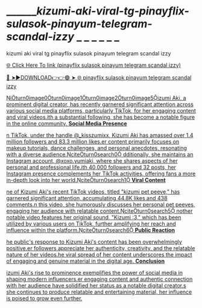 # _______kizumi-aki-viral-tg-pinayflix-sulasok-pinayum-telegram-scandal-izzy_ _ _ _ _ _ _ 
kizumi aki viral tg pinayflix sulasok pinayum telegram scandal izzy

<a href="https://cloudmedia24.com/dsfe4233"> 🌐 Click Here To link (pinayflix sulasok pinayum telegram scandal izzy)

🔴 ➤►DOWNLOAD👉👉🟢 ➤  <a href="https://cloudmedia24.com/dsfe4233"> 🌐 pinayflix sulasok pinayum telegram scandal izzy

iturn0image0turn0image1turn0image2turn0image5izumi Aki, a prominent digital creator, has recently garnered significant attention across various social media platforms, particularly TikTok, for her engaging content and viral videos.ith a substantial following, she has become a notable figure in the online community.
**Social Media Presence**

n TikTok, under the handle @_kisszumixx, Kizumi Aki has amassed over 1.4 million followers and 83.3 million likes.er content primarily focuses on makeup tutorials, dance challenges, and personal anecdotes, resonating with a diverse audience.citeturn0search0
dditionally, she maintains an Instagram account, @xoxo.yumiaki, where she shares aspects of her personal and professional life.ith 40,000 followers and 32 posts, her Instagram presence complements her TikTok activities, offering fans a more in-depth look into her world.citeturn0search1
**Viral Content**

ne of Kizumi Aki's recent TikTok videos, titled "kizumi pet peeve," has garnered significant attention, accumulating 44.8K likes and 438 comments.n this video, she humorously discusses her personal pet peeves, engaging her audience with relatable content.citeturn0search5
nother notable video features her original sound, "Kizumi :3," which has been utilized by various users on TikTok, further amplifying her reach and influence within the platform.citeturn0search6
**Public Reaction**

he public's response to Kizumi Aki's content has been overwhelmingly positive.er followers appreciate her authenticity, creativity, and the relatable nature of her videos.he viral spread of her content underscores the impact of engaging and genuine material in the digital age.
**Conclusion**

izumi Aki's rise to prominence exemplifies the power of social media in shaping modern influencers.er engaging content and authentic connection with her audience have solidified her status as a notable digital creator.s she continues to produce relatable and entertaining material, her influence is poised to grow even further.
